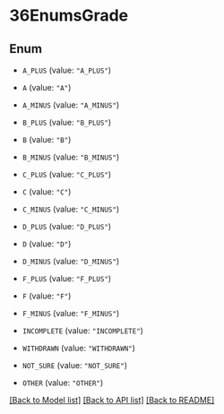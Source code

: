 # 36EnumsGrade

## Enum


* `A_PLUS` (value: `"A_PLUS"`)

* `A` (value: `"A"`)

* `A_MINUS` (value: `"A_MINUS"`)

* `B_PLUS` (value: `"B_PLUS"`)

* `B` (value: `"B"`)

* `B_MINUS` (value: `"B_MINUS"`)

* `C_PLUS` (value: `"C_PLUS"`)

* `C` (value: `"C"`)

* `C_MINUS` (value: `"C_MINUS"`)

* `D_PLUS` (value: `"D_PLUS"`)

* `D` (value: `"D"`)

* `D_MINUS` (value: `"D_MINUS"`)

* `F_PLUS` (value: `"F_PLUS"`)

* `F` (value: `"F"`)

* `F_MINUS` (value: `"F_MINUS"`)

* `INCOMPLETE` (value: `"INCOMPLETE"`)

* `WITHDRAWN` (value: `"WITHDRAWN"`)

* `NOT_SURE` (value: `"NOT_SURE"`)

* `OTHER` (value: `"OTHER"`)


[[Back to Model list]](../README.md#documentation-for-models) [[Back to API list]](../README.md#documentation-for-api-endpoints) [[Back to README]](../README.md)


